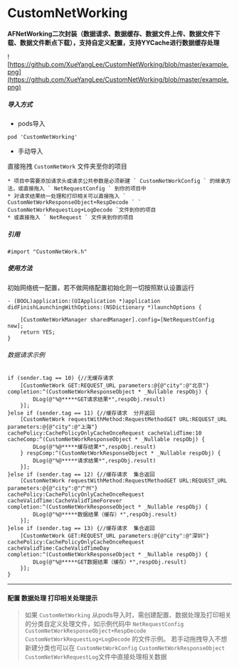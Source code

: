 # CustomNetWorking
 **AFNetWorking二次封装（数据请求、数据缓存、数据文件上传、数据文件下载、数据文件断点下载），支持自定义配置，支持YYCache进行数据缓存处理** 

![https://github.com/XueYangLee/CustomNetWorking/blob/master/example.png](https://github.com/XueYangLee/CustomNetWorking/blob/master/example.png)

##### 导入方式
+ pods导入
```
pod 'CustomNetWorking'
```
+ 手动导入

直接拖拽 ` CustomNetWork ` 文件夹至你的项目

    * 项目中需要添加请求头或请求公共参数是必须新建 ` CustomNetWorkConfig ` 的继承方法，或直接拖入 ` NetRequestConfig ` 到你的项目中
    * 对请求结果统一处理和打印相关可以直接拖入 ` CustomNetWorkResponseObject+RespDecode ` ` CustomNetWorkRequestLog+LogDecode `文件到你的项目
    * 或直接拖入 ` NetRequest ` 文件夹到你的项目

##### 引用
```
#import "CustomNetWork.h"
```
 
##### 使用方法
初始网络统一配置，若不做网络配置初始化则一切按照默认设置运行
```
- (BOOL)application:(UIApplication *)application didFinishLaunchingWithOptions:(NSDictionary *)launchOptions {

    [CustomNetWorkManager sharedManager].config=[NetRequestConfig new];
    return YES;
}
```

###### 数据请求示例
```
if (sender.tag == 10) {//无缓存请求
    [CustomNetWork GET:REQUEST_URL parameters:@{@"city":@"北京"} completion:^(CustomNetWorkResponseObject * _Nullable respObj) {
        DLog(@"%@*****GET请求结果*",respObj.result)
    }];
}else if (sender.tag == 11) {//缓存请求  分开返回
    [CustomNetWork requestWithMethod:RequestMethodGET URL:REQUEST_URL parameters:@{@"city":@"上海"} cachePolicy:CachePolicyOnlyCacheOnceRequest cacheValidTime:10 cacheComp:^(CustomNetWorkResponseObject * _Nullable respObj) {
        DLog(@"%@*****缓存结果*",respObj.result)
    } respComp:^(CustomNetWorkResponseObject * _Nullable respObj) {
        DLog(@"%@*****请求结果*",respObj.result)
    }];
}else if (sender.tag == 12) {//缓存请求  集合返回
    [CustomNetWork requestWithMethod:RequestMethodGET URL:REQUEST_URL parameters:@{@"city":@"广州"} cachePolicy:CachePolicyOnlyCacheOnceRequest cacheValidTime:CacheValidTimeForever completion:^(CustomNetWorkResponseObject * _Nullable respObj) {
        DLog(@"%@*****数据结果（缓存）*",respObj.result)
    }];
}else if (sender.tag == 13) {//缓存请求  集合返回
    [CustomNetWork GET:REQUEST_URL parameters:@{@"city":@"深圳"} cachePolicy:CachePolicyOnlyCacheOnceRequest cacheValidTime:CacheValidTimeDay completion:^(CustomNetWorkResponseObject * _Nullable respObj) {
        DLog(@"%@*****GET数据结果（缓存）*",respObj.result)
    }];
}
```


---
#### 配置 数据处理 打印相关处理提示
> 如果 ` CustomNetWorking ` 从pods导入时，需创建配置、数据处理及打印相关的分类自定义处理文件，如示例代码中 ` NetRequestConfig `   ` CustomNetWorkResponseObject+RespDecode `  ` CustomNetWorkRequestLog+LogDecode ` 的文件示例。 若手动拖拽导入不想新建分类也可以在 ` CustomNetWorkConfig `   ` CustomNetWorkResponseObject `  ` CustomNetWorkRequestLog `文件中直接处理相关数据


